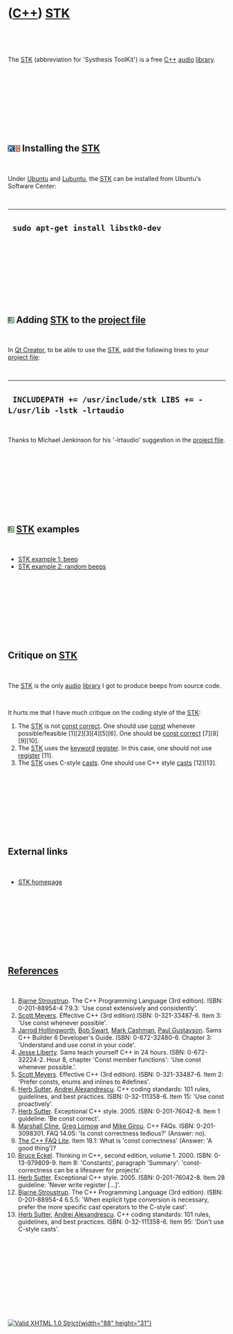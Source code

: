 



 

 

 

 

 

([C++](Cpp.htm)) [STK](CppStk.htm)
==================================

 

 

The [STK](CppStk.htm) (abbreviation for 'Systhesis ToolKit') is a free
[C++](Cpp.htm) [audio](CppAudio.htm) [library](CppLibrary.htm).

 

 

 

 

 

![Lubuntu](PicLubuntu.png)![Ubuntu](PicUbuntu.png) Installing the [STK](CppStk.htm)
-----------------------------------------------------------------------------------

 

Under [Ubuntu](CppUbuntu.htm) and [Lubuntu](CppLubuntu.htm), the
[STK](CppStk.htm) can be installed from Ubuntu's Software Center:

 

  -------------------------------------
  ` sudo apt-get install libstk0-dev`
  -------------------------------------

 

 

 

 

 

![Qt Creator](PicQtCreator.png) Adding [STK](CppStk.htm) to the [project file](CppQtProjectFile.htm)
----------------------------------------------------------------------------------------------------

 

In [Qt Creator](CppQtCreator.htm), to be able to use the
[STK](CppStk.htm), add the following lines to your [project
file](CppQtProjectFile.htm):

 

  -----------------------------------------------------------------------
  ` INCLUDEPATH += /usr/include/stk LIBS += -L/usr/lib -lstk -lrtaudio`
  -----------------------------------------------------------------------

 

Thanks to Michael Jenkinson for his '-lrtaudio' suggestion in the
[project file](CppQtProjectFile.htm).

 

 

 

 

 

![Qt Creator](PicQtCreator.png) [STK](CppStk.htm) examples
----------------------------------------------------------

 

-   [STK example 1: beep](CppStkExample1.htm)
-   [STK example 2: random beeps](CppStkExample2.htm)

 

 

 

 

 

Critique on [STK](CppStk.htm)
-----------------------------

 

The [STK](CppStk.htm) is the only [audio](CppAudio.htm)
[library](CppLibrary.htm) I got to produce beeps from source code.

 

It hurts me that I have much critique on the coding style of the
[STK](CppStk.htm):

1.  The [STK](CppStk.htm) is not [const correct](CppConstCorrect.htm).
    One should use [const](CppConst.htm) whenever
    possible/feasible \[1\]\[2\]\[3\]\[4\]\[5\]\[6\]. One should be
    [const correct](CppConstCorrect.htm) \[7\]\[8\]\[9\]\[10\].
2.  The [STK](CppStk.htm) uses the [keyword](CppKeyword.htm)
    [register](CppRegister.htm). In this case, one should not use
    [register](CppRegister.htm) \[11\].
3.  The [STK](CppStk.htm) uses C-style [casts](CppCast.htm). One should
    use C++ style [casts](CppCast.htm) \[12\]\[13\].

 

 

 

 

 

External links
--------------

 

-   [STK homepage](https://ccrma.stanford.edu/software/stk/index.html)

 

 

 

 

 

[References](CppReferences.htm)
-------------------------------

 

1.  [Bjarne Stroustrup](CppBjarneStroustrup.htm). The C++ Programming
    Language (3rd edition). ISBN: 0-201-88954-4 7.9.3: 'Use const
    extensively and consistently'.
2.  [Scott Meyers](CppScottMeyers.htm). Effective C++ (3rd
    edition).ISBN: 0-321-33487-6. Item 3: 'Use const whenever possible'.
3.  [Jarrod Hollingworth](CppJarrodHollingworth.htm), [Bob
    Swart](CppBobSwart.htm), [Mark Cashman](CppMarkCashman.htm), [Paul
    Gustavson](CppPaulGustavson.htm). Sams C++ Builder 6
    Developer's Guide. ISBN: 0-672-32480-6. Chapter 3: 'Understand and
    use const in your code'.
4.  [Jesse Liberty](CppJesseLiberty.htm). Sams teach yourself C++ in
    24 hours. ISBN: 0-672-32224-2. Hour 8, chapter 'Const member
    functions': 'Use const whenever possible.'.
5.  [Scott Meyers](CppScottMeyers.htm). Effective C++ (3rd edition).
    ISBN: 0-321-33487-6. Item 2: 'Prefer consts, enums and inlines
    to \#defines'.
6.  [Herb Sutter](CppHerbSutter.htm), [Andrei
    Alexandrescu](CppAndreiAlexandrescu.htm). C++ coding standards: 101
    rules, guidelines, and best practices. ISBN: 0-32-111358-6. Item 15:
    'Use const proactively'.
7.  [Herb Sutter](CppHerbSutter.htm). Exceptional C++ style. 2005.
    ISBN: 0-201-76042-8. Item 1 guideline: 'Be const correct'.
8.  [Marshall Cline](CppMarshallCline.htm), [Greg
    Lomow](CppGregLomow.htm) and [Mike Girou](CppMikeGirou.htm).
    C++ FAQs. ISBN: 0-201-3098301. FAQ 14.05: 'Is const correctness
    tedious?' (Answer: no).
9.  [The C++ FAQ
    Lite](http://www.parashift.com/c++-faq-lite/const-correctness.html#faq-18.1).
    Item 18.1: What is 'const correctness' (Answer: 'A good thing')?
10. [Bruce Eckel](CppBruceEckel.htm). Thinking in C++, second edition,
    volume 1. 2000. ISBN: 0-13-979809-9. Item 8: 'Constants', paragraph
    'Summary': 'const-correctness can be a lifesaver for projects'.
11. [Herb Sutter](CppHerbSutter.htm). Exceptional C++ style. 2005.
    ISBN: 0-201-76042-8. Item 28 guideline: 'Never write
    register \[...\]'.
12. [Bjarne Stroustrup](CppBjarneStroustrup.htm). The C++ Programming
    Language (3rd edition). ISBN: 0-201-88954-4 6.5.5: 'When explicit
    type conversion is necessary, prefer the more specific cast
    operators to the C-style cast'.
13. [Herb Sutter](CppHerbSutter.htm), [Andrei
    Alexandrescu](CppAndreiAlexandrescu.htm). C++ coding standards: 101
    rules, guidelines, and best practices. ISBN: 0-32-111358-6. Item 95:
    'Don't use C-style casts'.

 

 

 

 

 





 

[![Valid XHTML 1.0 Strict](valid-xhtml10.png){width="88"
height="31"}](http://validator.w3.org/check?uri=referer)
